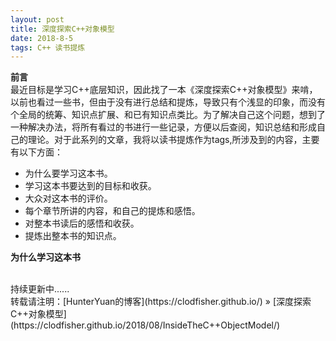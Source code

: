 ```yaml
---
layout: post
title: 深度探索C++对象模型
date: 2018-8-5 
tags: C++ 读书提炼        
---
```


**前言**    
最近目标是学习C++底层知识，因此找了一本《深度探索C++对象模型》来啃，以前也看过一些书，但由于没有进行总结和提炼，导致只有个浅显的印象，而没有个全局的统筹、知识点扩展、和已有知识点类比。为了解决自己这个问题，想到了一种解决办法，将所有看过的书进行一些记录，方便以后查阅，知识总结和形成自己的理论。对于此系列的文章，我将以读书提炼作为tags,所涉及到的内容，主要有以下方面：    
* 为什么要学习这本书。    
* 学习这本书要达到的目标和收获。    
* 大众对这本书的评价。    
* 每个章节所讲的内容，和自己的提炼和感悟。    
* 对整本书读后的感悟和收获。    
* 提炼出整本书的知识点。    

**为什么学习这本书**    



<br>
持续更新中......    

<br> 
转载请注明：[HunterYuan的博客](https://clodfisher.github.io/) » [深度探索C++对象模型](https://clodfisher.github.io/2018/08/InsideTheC++ObjectModel/)      

